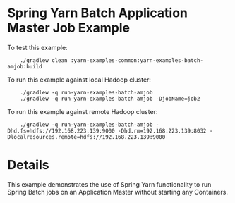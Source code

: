 Spring Yarn Batch Application Master Job Example
================================================

To test this example:

		./gradlew clean :yarn-examples-common:yarn-examples-batch-amjob:build

To run this example against local Hadoop cluster:

		./gradlew -q run-yarn-examples-batch-amjob
		./gradlew -q run-yarn-examples-batch-amjob -DjobName=job2

To run this example against remote Hadoop cluster:

		./gradlew -q run-yarn-examples-batch-amjob -Dhd.fs=hdfs://192.168.223.139:9000 -Dhd.rm=192.168.223.139:8032 -Dlocalresources.remote=hdfs://192.168.223.139:9000

# Details

This example demonstrates the use of Spring Yarn functionality to run
Spring Batch jobs on an Application Master without starting
any Containers.
